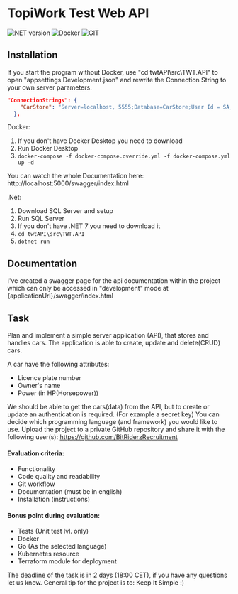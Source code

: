 # TopiWork Test Web API
![NET version](https://img.shields.io/badge/NET%20version-7-green)
![Docker](https://img.shields.io/badge/-Docker-blue)
![GIT](https://img.shields.io/badge/-GIT-orange)
## Installation
If you start the program without Docker, use "cd twtAPI\src\TWT.API" to open "appsettings.Development.json" and rewrite the Connection String to your own server parameters.

```json
"ConnectionStrings": {
    "CarStore": "Server=localhost, 5555;Database=CarStore;User Id = SA; Password=P@ssword1;encrypt=false"
  },
```

Docker:
1. If you don't have Docker Desktop you need to download
2. Run Docker Desktop
3. ```docker-compose -f docker-compose.override.yml -f docker-compose.yml up -d```

You can watch the whole Documentation here: http://localhost:5000/swagger/index.html

.Net:
1. Download SQL Server and setup
2. Run SQL Server
3. If you don't have .NET 7 you need to download it
4. ```cd twtAPI\src\TWT.API```
5. ```dotnet run ```

## Documentation
I've created a swagger page for the api documentation within the project which can only be accessed in "development" mode at {applicationUrl}/swagger/index.html

## Task

Plan and implement a simple server application (API), that stores and handles cars.
The application is able to create, update and delete(CRUD) cars. 

A car have the following attributes:
- Licence plate number
- Owner's name
- Power (in HP(Horsepower))

We should be able to get the cars(data) from the API, but to create or update an
authentication is required. (For example a secret key)
You can decide which programming language (and framework) you would like to use.
Upload the project to a private GitHub repository and share it with the following user(s):
https://github.com/BitRiderzRecruitment

#### Evaluation criteria:
- Functionality
- Code quality and readability
- Git workflow
- Documentation (must be in english)
- Installation (instructions)

#### Bonus point during evaluation:
- Tests (Unit test lvl. only)
- Docker
- Go (As the selected language)
- Kubernetes resource
- Terraform module for deployment

The deadline of the task is in 2 days (18:00 CET), if you have any questions let us know.
General tip for the project is to: Keep It Simple :)
